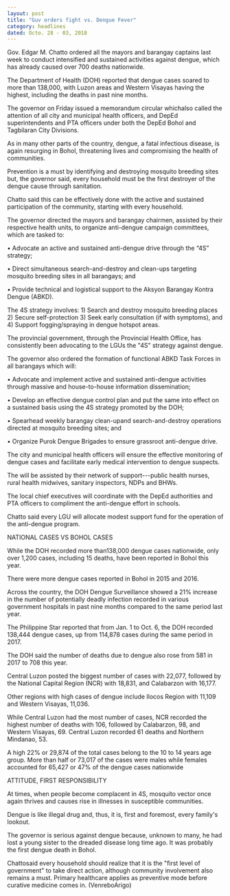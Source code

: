 ```yaml
---
layout: post
title: "Guv orders fight vs. Dengue Fever"
category: headlines
dated: Octo. 28 - 03, 2018
---
```


Gov. Edgar M. Chatto ordered all the mayors and barangay captains last week to conduct intensified and sustained activities against dengue, which has already caused over 700 deaths nationwide.

The Department of Health (DOH) reported that dengue cases soared to more than 138,000, with Luzon areas and Western Visayas having the highest, including the deaths in past nine months.

The governor on Friday issued a memorandum circular whichalso called the attention of all city and municipal health officers, and DepEd superintendents and PTA officers under both the DepEd Bohol and Tagbilaran City Divisions.

As in many other parts of the country, dengue, a fatal infectious disease, is again resurging in Bohol, threatening lives and compromising the health of communities.

Prevention is a must by identifying and destroying mosquito breeding sites but, the governor said, every household must be the first destroyer of the dengue cause through sanitation.

Chatto said this can be effectively done with the active and sustained participation of the community, starting with every household.

The governor directed the mayors and barangay chairmen, assisted by their respective health units, to organize anti-dengue campaign committees, which are tasked to:

•	Advocate an active and sustained anti-dengue drive through the “4S” strategy;

•	Direct simultaneous search-and-destroy and clean-ups targeting mosquito breeding sites in all barangays; and

•	Provide technical and logistical support to the Aksyon Barangay Kontra Dengue (ABKD).

The 4S strategy involves: 1) Search and destroy mosquito breeding places 2) Secure self-protection 3) Seek early consultation (if with symptoms), and 4) Support fogging/spraying in dengue hotspot areas.

The provincial government, through the Provincial Health Office, has consistently been advocating to the LGUs the "4S" strategy against dengue.

The governor also ordered the formation of functional ABKD Task Forces in all barangays which will: 

•	Advocate and implement active and sustained anti-dengue activities through massive and house-to-house information dissemination;

•	Develop an effective dengue control plan and put the same into effect on a sustained basis using the 4S strategy promoted by the DOH; 

•	Spearhead weekly barangay clean-upand search-and-destroy operations directed at mosquito breeding sites; and

•	Organize Purok Dengue Brigades to ensure grassroot anti-dengue drive.

The city and municipal health officers will ensure the effective monitoring of dengue cases and facilitate early medical intervention to dengue suspects.

The will be assisted by their network of support---public health nurses, rural health midwives, sanitary inspectors, NDPs and BHWs.

The local chief executives will coordinate with the DepEd authorities and PTA officers to compliment the anti-dengue effort in schools.

Chatto said every LGU will allocate modest support fund for the operation of the anti-dengue program.

NATIONAL CASES VS BOHOL CASES

While the DOH recorded more than138,000 dengue cases nationwide, only over 1,200 cases, including 15 deaths, have been reported in Bohol this year.

There were more dengue cases reported in Bohol in 2015 and 2016.

Across the country, the DOH Dengue Surveillance showed a 21% increase in the number of potentially deadly infection recorded in various government hospitals in past nine months compared to the same period last year.

The Philippine Star reported that from Jan. 1 to Oct. 6, the DOH recorded 138,444 dengue cases, up from 114,878 cases during the same period in 2017.

The DOH said the number of deaths due to dengue also rose from 581 in 2017 to 708 this year. 

Central Luzon posted the biggest number of cases with 22,077, followed by the National Capital Region (NCR) with 18,831, and Calabarzon with 16,177. 

Other regions with high cases of dengue include Ilocos Region with 11,109 and Western Visayas, 11,036.

While Central Luzon had the most number of cases, NCR recorded the highest number of deaths with 106, followed by Calabarzon, 98, and Western Visayas, 69. Central Luzon recorded 61 deaths and Northern Mindanao, 53. 

A high 22% or 29,874 of the total cases belong to the 10 to 14 years age group. 
More than half or 73,017 of the cases were males while females accounted for 65,427 or 47% of the dengue cases nationwide

ATTITUDE, FIRST RESPONSIBILITY

At times, when people become complacent in 4S, mosquito vector once again thrives and causes rise in illnesses in susceptible communities.

Dengue is like illegal drug and, thus, it is, first and foremost, every family's lookout.

The governor is serious against dengue because, unknown to many, he had lost a young sister to the dreaded disease long time ago. It was probably the first dengue death in Bohol.

Chattosaid every household should realize that it is the "first level of government" to take direct action, although community involvement also remains a must.
Primary healthcare applies as preventive mode before curative medicine comes in. (VenreboArigo)